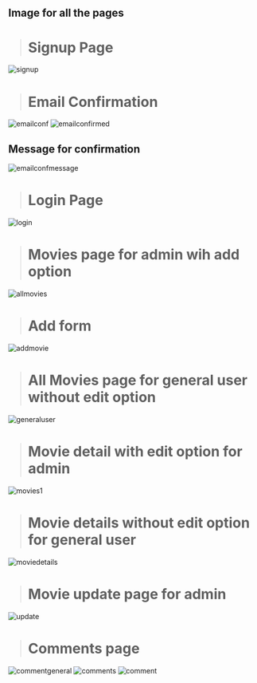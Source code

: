 ## Image for all the pages


> # Signup Page
![signup](signuppage.png)

> # Email Confirmation
![emailconf](emailconfirmation.png)
![emailconfirmed](emailconfirmed.png)
## Message for confirmation
![emailconfmessage](emailformat.png)

># Login Page
![login](login.png)

> # Movies page for admin wih add option
![allmovies](allmovies.png)

># Add form
![addmovie](addmovie.png)

> # All Movies page for general user without edit option
![generaluser](generaluserpage.png)

> # Movie detail with edit option for admin
![movies1](movie1.png)

> # Movie details without edit option for general user
![moviedetails](moviedetailforgeneraluser.png)

> # Movie update page for admin
![update](Updateforadmin.png)

> # Comments page
![commentgeneral](commentgeneraluser.png)
![comments](comments.png)
![comment](comment.png)
